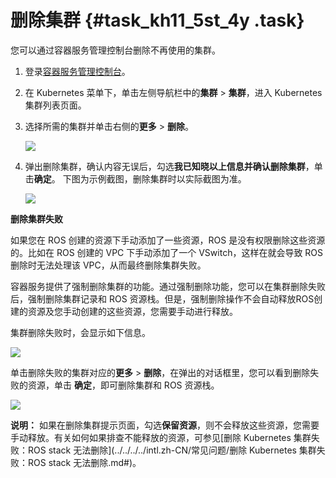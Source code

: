 # 删除集群 {#task_kh11_5st_4y .task}

您可以通过容器服务管理控制台删除不再使用的集群。

1.  登录[容器服务管理控制台](https://cs.console.aliyun.com)。
2.  在 Kubernetes 菜单下，单击左侧导航栏中的**集群** \> **集群**，进入 Kubernetes 集群列表页面。
3.  选择所需的集群并单击右侧的**更多** \> **删除**。 

    ![](http://static-aliyun-doc.oss-cn-hangzhou.aliyuncs.com/assets/img/16650/156412787810860_zh-CN.png)

4.  弹出删除集群，确认内容无误后，勾选**我已知晓以上信息并确认删除集群**，单击**确定**。 下图为示例截图，删除集群时以实际截图为准。

    ![](http://static-aliyun-doc.oss-cn-hangzhou.aliyuncs.com/assets/img/16650/156412787951017_zh-CN.png)


**删除集群失败**

如果您在 ROS 创建的资源下手动添加了一些资源，ROS 是没有权限删除这些资源的。比如在 ROS 创建的 VPC 下手动添加了一个 VSwitch，这样在就会导致 ROS 删除时无法处理该 VPC，从而最终删除集群失败。

容器服务提供了强制删除集群的功能。通过强制删除功能，您可以在集群删除失败后，强制删除集群记录和 ROS 资源栈。但是，强制删除操作不会自动释放ROS创建的资源及您手动创建的这些资源，您需要手动进行释放。

集群删除失败时，会显示如下信息。

![](http://static-aliyun-doc.oss-cn-hangzhou.aliyuncs.com/assets/img/16650/156412787910861_zh-CN.png)

单击删除失败的集群对应的**更多** \> **删除**，在弹出的对话框里，您可以看到删除失败的资源，单击 **确定**，即可删除集群和 ROS 资源栈。

![](http://static-aliyun-doc.oss-cn-hangzhou.aliyuncs.com/assets/img/16650/156412787910862_zh-CN.png)

**说明：** 如果在删除集群提示页面，勾选**保留资源**，则不会释放这些资源，您需要手动释放。有关如何如果排查不能释放的资源，可参见[删除 Kubernetes 集群失败：ROS stack 无法删除](../../../../intl.zh-CN/常见问题/删除 Kubernetes 集群失败：ROS stack 无法删除.md#)。

